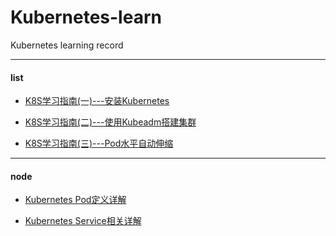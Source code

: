 # Kubernetes-learn
Kubernetes learning record

----------------------------------
#### list
* [K8S学习指南(一)---安装Kubernetes](https://github.com/charSLee013/Kubernetes-learn/blob/master/chapter01/Kubernetes%E5%AD%A6%E4%B9%A0%E6%8C%87%E5%8D%97(%E4%B8%80)--%E5%AE%89%E8%A3%85Kubernetes.md)

* [K8S学习指南(二)---使用Kubeadm搭建集群](https://github.com/charSLee013/Kubernetes-learn/blob/master/chapter02/Kubernetes%E5%AD%A6%E4%B9%A0%E6%8C%87%E5%8D%97(%E4%BA%8C)--%E4%BD%BF%E7%94%A8Kubeadm%E6%90%AD%E5%BB%BA%E9%9B%86%E7%BE%A4.md)

* [K8S学习指南(三)---Pod水平自动伸缩](https://github.com/charSLee013/Kubernetes-learn/blob/master/chapter03/Kubernetes%E5%AD%A6%E4%B9%A0%E6%8C%87%E5%8D%97(%E4%B8%89)--Pod%E6%B0%B4%E5%B9%B3%E8%87%AA%E5%8A%A8%E4%BC%B8%E7%BC%A9.md)

----------------------------------
#### node

* [Kubernetes Pod定义详解](https://github.com/charSLee013/Kubernetes-learn/blob/master/node/Pod%E5%AE%9A%E4%B9%89%E8%AF%A6%E8%A7%A3.md)

* [Kubernetes Service相关详解](https://github.com/charSLee013/Kubernetes-learn/blob/master/node/Service%E7%9B%B8%E5%85%B3%E8%AF%A6%E8%A7%A3.md)